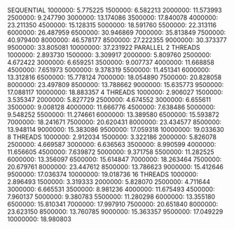 SEQUENTIAL
1000000: 5.775225
1500000: 6.582213
2000000: 11.573993
2500000: 9.247790
3000000: 13.174086
3500000: 17.840078
4000000: 23.211350
4500000: 15.128315
5000000: 18.591760
5500000: 22.313116
6000000: 26.487959
6500000: 30.946869
7000000: 35.813849
7500000: 40.979400
8000000: 46.578177
8500000: 27.222355
9000000: 30.373377
9500000: 33.805081
10000000: 37.231922
PARALLEL
2 THREADS
1000000: 2.893730
1500000: 3.309917
2000000: 5.809760
2500000: 4.672422
3000000: 6.659251
3500000: 9.007737
4000000: 11.668858
4500000: 7.651973
5000000: 9.378319
5500000: 11.451341
6000000: 13.312816
6500000: 15.778124
7000000: 18.054890
7500000: 20.828058
8000000: 23.497809
8500000: 13.788662
9000000: 15.635773
9500000: 17.088117
10000000: 18.883357
4 THREADS
1000000: 2.906027
1500000: 3.535347
2000000: 5.827729
2500000: 4.674552
3000000: 6.655611
3500000: 9.008128
4000000: 11.666776
4500000: 7.638486
5000000: 9.548252
5500000: 11.274661
6000000: 13.389580
6500000: 15.593872
7000000: 18.241671
7500000: 20.620431
8000000: 23.434577
8500000: 13.948114
9000000: 15.383086
9500000: 17.059318
10000000: 19.033630
8 THREADS
1000000: 2.912034
1500000: 3.322186
2000000: 5.826078
2500000: 4.669587
3000000: 6.636563
3500000: 8.990599
4000000: 11.656605
4500000: 7.639872
5000000: 9.371758
5500000: 11.282525
6000000: 13.356097
6500000: 15.614847
7000000: 18.263464
7500000: 20.679761
8000000: 23.447612
8500000: 13.786623
9000000: 15.412646
9500000: 17.036374
10000000: 19.018736
16 THREADS
1000000: 2.896493
1500000: 3.319333
2000000: 5.828070
2500000: 4.711644
3000000: 6.665531
3500000: 8.981236
4000000: 11.675493
4500000: 7.960137
5000000: 9.380783
5500000: 11.280298
6000000: 13.355180
6500000: 15.810341
7000000: 17.997910
7500000: 20.651840
8000000: 23.623150
8500000: 13.760785
9000000: 15.363357
9500000: 17.049229
10000000: 18.980803